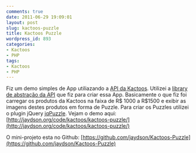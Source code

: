 ```yaml
---
comments: true
date: 2011-06-29 19:09:01
layout: post
slug: kactoos-puzzle
title: Kactoos Puzzle
wordpress_id: 893
categories:
- Kactoos
- PHP
tags:
- Kactoos
- PHP
---
```


Fiz um demo simples de App utiliazando a [API da Kactoos](http://api.kactoos.com/docs).
Utilizei a [library de abstração da API](http://jaydson.org/kactoos-api) que fiz para criar essa App.
Basicamente o que fiz foi carregar os produtos da Kactoos na faixa de R$ 1000 a R$1500 e exibir as imagens destes produtos em forma de Puzzle.
Para criar os Puzzles utilizei o plugin jQuery [jqPuzzle](http://www.2meter3.de/jqPuzzle/).
Vejam o demo aqui: [http://jaydson.org/code/kactoos/kactoos-puzzle/](http://jaydson.org/code/kactoos/kactoos-puzzle/)

O mini-projeto esta no Github: [https://github.com/jaydson/Kactoos-Puzzle](https://github.com/jaydson/Kactoos-Puzzle)
